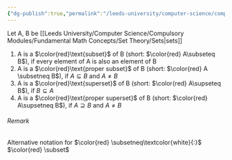 ```yaml
---
{"dg-publish":true,"permalink":"/leeds-university/computer-science/compulsory-modules/fundamental-math-concepts/definitions/definition-5-5-subsets-and-supersets/","tags":["Definition","TODO"]}
---
```


Let A, B be [[Leeds University/Computer Science/Compulsory Modules/Fundamental Math Concepts/Set Theory/Sets\|sets]]
1. A is a $\color{red}\text{subset}$ of B (short: $\color{red} A\subseteq B$), if every element of A is also an element of B
2. A is a $\color{red}\text{proper subset}$ of B (short: $\color{red} A \subsetneq B$), if $A\subseteq B$ and $A \neq B$
3. A is a $\color{red}\text{superset}$ of B (short: $\color{red} A\supseteq B$), if $B\subseteq A$
4. A is a $\color{red}\text{proper superset}$ of B (short: $\color{red} A\supsetneq B$), if $A\supseteq B$ and $A \neq B$
###### Remark
Alternative notation for $\color{red} \subsetneq\textcolor{white}{:}$ $\color{red} \subset$
